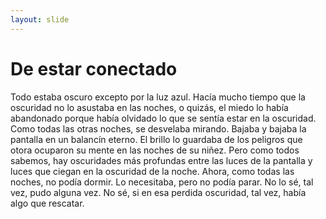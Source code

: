 ```yaml
---
layout: slide
---
```

# De estar conectado
Todo estaba oscuro excepto por la luz azul. Hacía mucho tiempo que la oscuridad no lo asustaba en las noches, o quizás, el miedo lo había abandonado porque había olvidado lo que se sentía estar en la oscuridad. 
Como todas las otras noches, se desvelaba mirando. Bajaba y bajaba la pantalla en un balancín eterno. El brillo lo guardaba de los peligros que otora ocuparon su mente en las noches de su niñez. Pero como todos sabemos, hay oscuridades más profundas entre las luces de la pantalla y luces que ciegan en la oscuridad de la noche.
Ahora, como todas las noches, no podía dormir. Lo necesitaba, pero no podía parar. No lo sé, tal vez, pudo alguna vez. No sé, si en esa perdida oscuridad, tal vez, había algo que rescatar.
